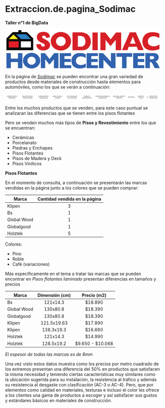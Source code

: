 # Extraccion.de.pagina_Sodimac
**Taller n°1 de BigData**

![Imagen.de.Sodimac](https://github.com/CamiloLG/Extracci-n.de.p-gina_Sodimac/blob/main/Logo_Homecenter_Sodimac.png)

En la página de *[Sodimac](https://www.sodimac.cl/sodimac-cl/)* se pueden encontrar una gran variedad de productos desde materiales de construcción hasta elementos para automóviles, como los que se verán a continuación:

![Ventas.Sodimac](https://github.com/CamiloLG/Extracci-n.de.p-gina_Sodimac/blob/main/Cosas%20para%20vender.png)

Entre los muchos productos que se venden, para este caso puntual se analizaran las diferencias que se tienen entre los pisos flotantes

Pero se venden muchos más tipos de **Pisos y Revestimiento** entre los que se encuentran:

- Cerámicas
- Porcelanato
- Piedras y Enchapes
- Pisos Flotantes
- Pisos de Madera y Deck
- Pisos Vinílicos

**Pisos Flotantes**

En el momento de consulta, a continuación se presentarán las marcas vendidas en la página junto a los colores que se pueden comprar:

| Marca | Cantidad vendida en la página |
| ------ | :-----: |
| Klipen | 3 |
| Bs | 1 |
| Global Wood | 1 |
| Globalgood | 1 |
| Holztek | 5 |

Colores:
  - Pino 
  - Roble
  - Café (variaciones)

Más específicamente en el tema a tratar las marcas que se pueden encontrar en *Pisos flotantes laminado* presentan diferencias en tamaños y precios

| Marca | Dimensión (cm)| Precio (m2) |
| ----- | :-----: | :-----: |
| Bs | 121x14.3 | $18.890 |
| Global Wood | 130x80.8 | $18.390 |
| Globalgood | 130x80.8 | $18.390 |
| Klipen | 121.5x19.63 | $17.890 |
| Klipen | 138.3x19.3 | $16.660 |
| Holztek | 121x14.3 | $14.990 |
| Holztek | 128.5x19.2 | $9.650 - $10.068 |

*El espesor de todas las marcas es de 8mm*

Una vez visto estos datos muestra como los precios por metro cuadrado de los extremos presentan una diferencia del 50% en productos que satisfacen la misma necesidad y teniendo ciertas características muy similares como la ubicación sugerida para su instalación, la resistencia al tráfico y además su resistencia al desgaste con clasificación (AC-3 o AC-4). Pero, que por elementos como calidad en materiales, texturas e incluso el color les ofrece a los clientes una gama de productos a escoger y así satisfacer sus gustos y estándares básicos en materiales de construcción.
